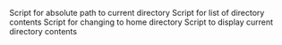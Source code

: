 Script for absolute path to current directory
Script for list of directory contents
Script for changing to home directory
Script to display current directory contents
